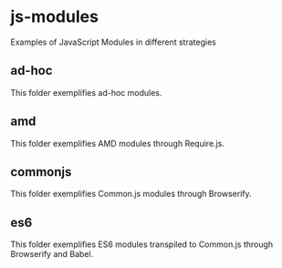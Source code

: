 # js-modules
Examples of JavaScript Modules in different strategies

## ad-hoc
This folder exemplifies ad-hoc modules.

## amd
This folder exemplifies AMD modules through Require.js.

## commonjs
This folder exemplifies Common.js modules through Browserify.

## es6
This folder exemplifies ES6 modules transpiled to Common.js through Browserify and Babel.
